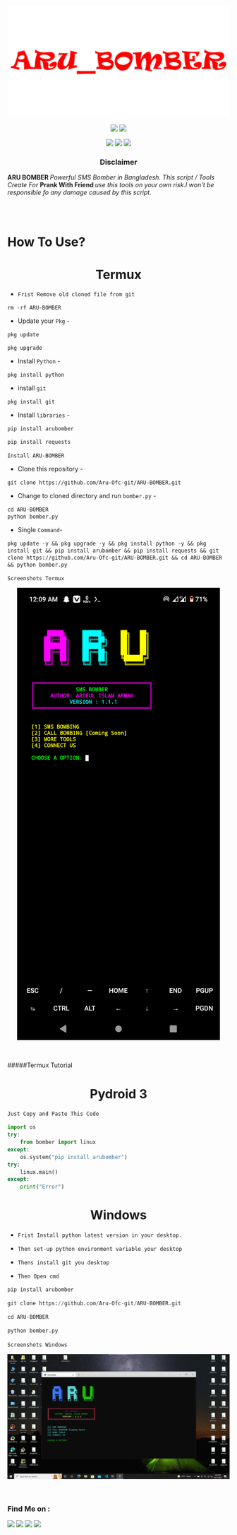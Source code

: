 <!-- ARU_BOMBER_PRO -->

<p align="center">
  <img src=".img/logo.png" alt="ARU BOMBER">
</p>

<p align="center">
  <img src="https://img.shields.io/badge/Version-1.1.1-tomato?style=for-the-badge">
  <img src="https://img.shields.io/github/license/Aru-Ofc-git/ARU-BOMBER?style=for-the-badge">
</p>

<p align="center">
  <img src="https://img.shields.io/badge/Author-ARU-green?style=flat-square">
  <img src="https://img.shields.io/badge/Open%20Source-Yes-green?style=flat-square">
  <img src="https://img.shields.io/badge/Written%20In-Python-green?style=flat-square">
</p>





<h3><p align="center">Disclaimer</p></h3>
<p><b>ARU BOMBER </b><i> Powerful SMS Bomber in Bangladesh. This script / Tools Create For </i><b>Prank With Friend </b> <i>use this tools on your own risk.I won't be responsible fo any damage
     caused by this script. </i> 
</p>
<br>
<br>



# How To Use?
<div align='center'><h1>Termux</h1></div>

- `Frist Remove old cloned file from git `
```
rm -rf ARU-BOMBER
```



- Update your `Pkg` -

```
pkg update 
```
```
pkg upgrade 
```


- Install `Python` -

```
pkg install python 
```
- install `git`
```
pkg install git 
```

- Install `libraries` -
```
pip install arubomber
```
```
pip install requests
```


``Install ARU-BOMBER``

- Clone this repository -
```
git clone https://github.com/Aru-Ofc-git/ARU-BOMBER.git
```

- Change to cloned directory and run `bomber.py` -
```
cd ARU-BOMBER
python bomber.py
```
- Single `Command`-
```
pkg update -y && pkg upgrade -y && pkg install python -y && pkg install git && pip install arubomber && pip install requests && git clone https://github.com/Aru-Ofc-git/ARU-BOMBER.git && cd ARU-BOMBER && python bomber.py
```

``Screenshots Termux``
<p align="center">
    <img src=".img/screenshot.png">
</p>
<br>

#####Termux Tutorial 





<div align='center'><h1>Pydroid 3</h1></div>

``Just Copy and Paste This Code``

```python
import os
try:
	from bomber import linux
except:
	os.system("pip install arubomber")
try:
	linux.main()
except:
	print("Error")
```

<div align='center'><h1>Windows</h1></div>

- ``Frist Install python latest version in your desktop.``

- ``Then set-up python environment variable your desktop ``

- ``Thens install git you desktop``

- ``Then Open cmd``

```python
pip install arubomber
```

```python
git clone https://github.com/Aru-Ofc-git/ARU-BOMBER.git
```
```python
cd ARU-BOMBER
```
```python
python bomber.py
```
``Screenshots Windows``
<p align="center">
    <img src=".img/Screenshoot_Win.png">
</p>
<br>





### Find Me on :
<p align="left">
  <a href="https://github.com/Aru-Ofc-Git" target="_blank"><img src="https://img.shields.io/badge/Github-It'z--ARU-green?style=for-the-badge&logo=github"></a>
  <a href="https://www.facebook.com/Aru.Ofc" target="_blank"><img src="https://img.shields.io/badge/Facebook-Aru--আরু-red?style=for-the-badge&logo=facebook"></a>
  <a href="https://m.me/1R13A14" target="_blank"><img src="https://img.shields.io/badge/Chat-Messenger-blue?style=for-the-badge&logo=messenger"></a>
 <a href="https://youtube.com/c/ARULyrics1" target="_blank"><img src="https://img.shields.io/badge/YouTube-Aru Lyrics-tomato?style=for-the-badge&logo=youtube"></a>
</p>
